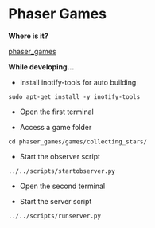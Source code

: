 # Phaser Games

__Where is it?__

[phaser_games](https://josethomazini.github.io/phaser_games/)

__While developing...__

- Install inotify-tools for auto building
```
sudo apt-get install -y inotify-tools
```

- Open the first terminal

- Access a game folder
```
cd phaser_games/games/collecting_stars/
```

- Start the observer script
```
../../scripts/startobserver.py
```

- Open the second terminal

- Start the server script
```
../../scripts/runserver.py
```
